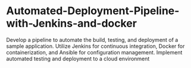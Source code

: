 # Automated-Deployment-Pipeline-with-Jenkins-and-docker
Develop a pipeline to automate the build, testing, and  deployment of a sample application. Utilize Jenkins for continuous  integration, Docker for containerization, and Ansible for configuration  management. Implement automated testing and deployment to a cloud  environment
